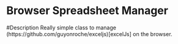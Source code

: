 <h1>Browser Spreadsheet Manager</h1>
#Description
Really simple class to manage (https://github.com/guyonroche/exceljs)[excelJs] on the browser.
